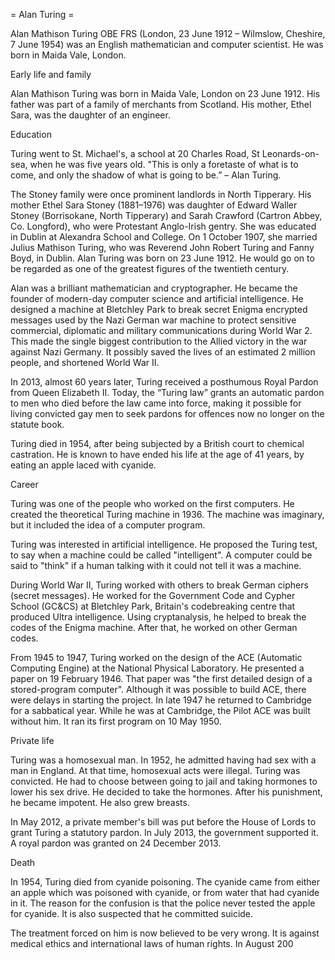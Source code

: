 = Alan Turing =


Alan Mathison Turing OBE FRS (London, 23 June 1912 – Wilmslow, Cheshire, 7 June 1954) was an English mathematician and computer scientist. He was born in Maida Vale, London.

Early life and family

Alan Mathison Turing was born in Maida Vale, London on 23 June 1912. His father was part of a family of merchants from Scotland. His mother, Ethel Sara, was the daughter of an engineer.

Education

Turing went to St. Michael's, a school at 20 Charles Road, St Leonards-on-sea, when he was five years old.
"This is only a foretaste of what is to come, and only the shadow of what is going to be.” – Alan Turing.

The Stoney family were once prominent landlords in North Tipperary. His mother Ethel Sara Stoney (1881–1976) was daughter of Edward Waller Stoney (Borrisokane, North Tipperary) and Sarah Crawford (Cartron Abbey, Co. Longford), who were Protestant Anglo-Irish gentry. She was educated in Dublin at Alexandra School and College. On 1 October 1907, she married Julius Mathison Turing, who was Reverend John Robert Turing and Fanny Boyd, in Dublin. Alan Turing was born on 23 June 1912. He would go on to be regarded as one of the greatest figures of the twentieth century.

Alan was a brilliant mathematician and cryptographer. He became the founder of modern-day computer science and artificial intelligence. He designed a machine at Bletchley Park to break secret Enigma encrypted messages used by the Nazi German war machine to protect sensitive commercial, diplomatic and military communications during World War 2. This made the single biggest contribution to the Allied victory in the war against Nazi Germany. It possibly saved the lives of an estimated 2 million people, and shortened World War II.

In 2013, almost 60 years later, Turing received a posthumous Royal Pardon from Queen Elizabeth II. Today, the “Turing law” grants an automatic pardon to men who died before the law came into force, making it possible for living convicted gay men to seek pardons for offences now no longer on the statute book.

Turing died in 1954, after being subjected by a British court to chemical castration. He is known to have ended his life at the age of 41 years, by eating an apple laced with cyanide.

Career

Turing was one of the people who worked on the first computers. He created the theoretical  Turing machine in 1936. The machine was imaginary, but it included the idea of a computer program.

Turing was interested in artificial intelligence. He proposed the Turing test, to say when a machine could be called "intelligent". A computer could be said to "think" if a human talking with it could not tell it was a machine.

During World War II, Turing worked with others to break German ciphers (secret messages). He  worked for the Government Code and Cypher School (GC&CS) at Bletchley Park, Britain's codebreaking centre that produced Ultra intelligence.
Using cryptanalysis, he helped to break the codes of the Enigma machine. After that, he worked on other German codes.

From 1945 to 1947, Turing worked on the design of the ACE (Automatic Computing Engine) at the National Physical Laboratory. He presented a paper on 19 February 1946. That paper was "the first detailed design of a stored-program computer". Although it was possible to build ACE, there were delays in starting the project. In late 1947 he returned to Cambridge for a sabbatical year. While he was at Cambridge, the Pilot ACE was built without him. It ran its first program on 10 May 1950.

Private life

Turing was a homosexual man. In 1952, he admitted having had sex with a man in England. At that time, homosexual acts were illegal. Turing was convicted. He had to choose between going to jail and taking hormones to lower his sex drive. He decided to take the hormones. After his punishment, he became impotent. He also grew breasts.

In May 2012, a private member's bill was put before the House of Lords to grant Turing a statutory pardon. In July 2013, the government supported it. A royal pardon was granted on 24 December 2013.

Death

In 1954, Turing died from cyanide poisoning. The cyanide came from either an apple which was poisoned with cyanide, or from water that had cyanide in it. The reason for the confusion is that the police never tested the apple for cyanide. It is also suspected that he committed suicide.

The treatment forced on him is now believed to be very wrong. It is against medical ethics and international laws of human rights. In August 200
